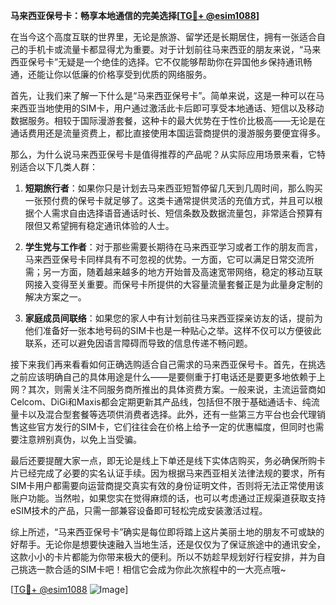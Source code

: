 **马来西亚保号卡：畅享本地通信的完美选择[[TG💪+ @esim1088](https://t.me/s/esim1088)]**

在当今这个高度互联的世界里，无论是旅游、留学还是长期居住，拥有一张适合自己的手机卡或流量卡都显得尤为重要。对于计划前往马来西亚的朋友来说，“马来西亚保号卡”无疑是一个绝佳的选择。它不仅能够帮助你在异国他乡保持通讯畅通，还能让你以低廉的价格享受到优质的网络服务。

首先，让我们来了解一下什么是“马来西亚保号卡”。简单来说，这是一种可以在马来西亚当地使用的SIM卡，用户通过激活此卡后即可享受本地通话、短信以及移动数据服务。相较于国际漫游套餐，这种卡的最大优势在于性价比极高——无论是在通话费用还是流量资费上，都比直接使用本国运营商提供的漫游服务要便宜得多。

那么，为什么说马来西亚保号卡是值得推荐的产品呢？从实际应用场景来看，它特别适合以下几类人群：

1. **短期旅行者**：如果你只是计划去马来西亚短暂停留几天到几周时间，那么购买一张预付费的保号卡就足够了。这类卡通常提供灵活的充值方式，并且可以根据个人需求自由选择语音通话时长、短信条数及数据流量包，非常适合预算有限但又希望拥有稳定通讯体验的人士。
   
2. **学生党与工作者**：对于那些需要长期待在马来西亚学习或者工作的朋友而言，马来西亚保号卡同样具有不可忽视的优势。一方面，它可以满足日常交流所需；另一方面，随着越来越多的地方开始普及高速宽带网络，稳定的移动互联网接入变得至关重要。而保号卡所提供的大容量流量套餐正是为此量身定制的解决方案之一。

3. **家庭成员间联络**：如果您的家人中有计划前往马来西亚探亲访友的话，提前为他们准备好一张本地号码的SIM卡也是一种贴心之举。这样不仅可以方便彼此联系，还可以避免因语言障碍而导致的信息传递不畅问题。

接下来我们再来看看如何正确选购适合自己需求的马来西亚保号卡。首先，在挑选之前应该明确自己的具体用途是什么——是要侧重于打电话还是要更多地依赖于上网？其次，则需关注不同服务商所推出的具体资费方案。一般来说，主流运营商如Celcom、DiGi和Maxis都会定期更新其产品线，包括但不限于基础通话卡、纯流量卡以及混合型套餐等选项供消费者选择。此外，还有一些第三方平台也会代理销售这些官方发行的SIM卡，它们往往会在价格上给予一定的优惠幅度，但同时也需要注意辨别真伪，以免上当受骗。

最后还要提醒大家一点，即无论是线上下单还是线下实体店购买，务必确保所购卡片已经完成了必要的实名认证手续。因为根据马来西亚相关法律法规的要求，所有SIM卡用户都需要向运营商提交真实有效的身份证明文件，否则将无法正常使用该账户功能。当然啦，如果您实在觉得麻烦的话，也可以考虑通过正规渠道获取支持eSIM技术的产品，只需一部兼容设备即可轻松完成安装激活过程。

综上所述，“马来西亚保号卡”确实是每位即将踏上这片美丽土地的朋友不可或缺的好帮手。无论你是想要快速融入当地生活，还是仅仅为了保证旅途中的通讯安全，这款小小的卡片都能为你带来极大的便利。所以不妨趁早规划好行程安排，并为自己挑选一款合适的SIM卡吧！相信它会成为你此次旅程中的一大亮点哦~

[[TG💪+ @esim1088](https://t.me/s/esim1088) ![Image](https://i.postimg.cc/4NQfJmqS/Snipaste-2025-05-13-00-14-12.png)]